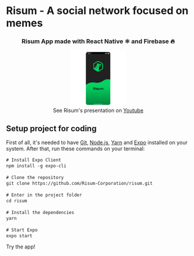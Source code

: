 # Risum - A social network focused on memes
  <h3 align="center" >Risum App made with React Native ⚛️ and Firebase 🔥</h3>
<p align="center">
  <img src="assets/mockup-screen-1.png" width=30%/>
  </br>
    See Risum's presentation on <a href="https://www.youtube.com/watch?v=Jtxi2K-Cvvw">Youtube</a>
</p>

## Setup project for coding
First of all, it's needed to have [Git](https://git-scm.com/downloads), [Node.js](https://nodejs.org/en/download/), [Yarn](https://yarnpkg.com/) and [Expo](https://expo.io/) installed on your system. After that, run these commands on your terminal:

```
# Install Expo Client
npm install -g expo-cli

# Clone the repository
git clone https://github.com/Risum-Corporation/risum.git

# Enter in the project folder
cd risum

# Install the dependencies
yarn

# Start Expo
expo start
```

Try the app!
